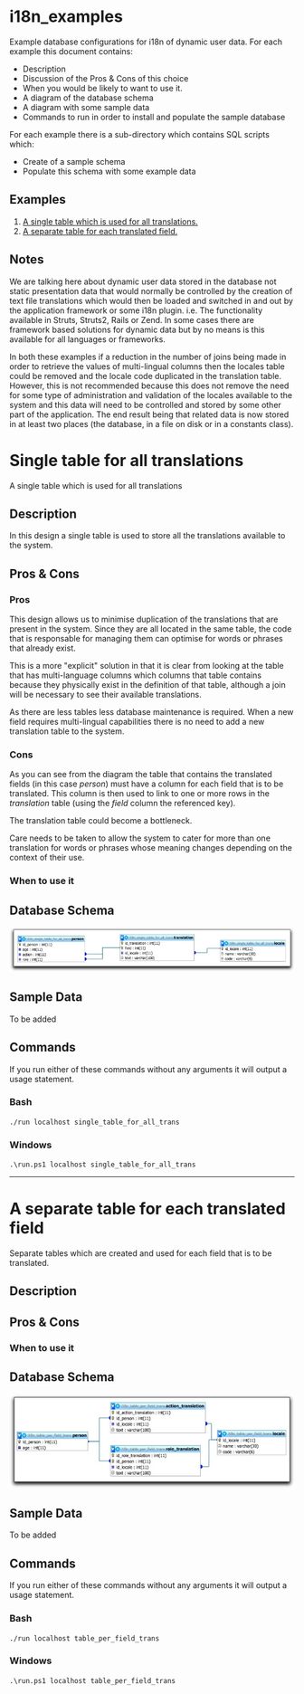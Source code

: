 # i18n_examples 
Example database configurations for i18n of dynamic user data.
For each example this document contains:
* Description
* Discussion of the Pros <span class="amp">&amp;</span> Cons of this choice 
* When you would be likely to want to use it. 
* A diagram of the database schema
* A diagram with some sample data 
* Commands to run in order to install and populate the sample database

For each example there is a sub-directory which contains SQL scripts which:
* Create of a sample schema
* Populate this schema with some example data

## Examples
1. [A single table which is used for all translations.](#single)
2. [A separate table for each translated field.](#separate)

## Notes
We are talking here about dynamic user data stored in the database not static presentation data that would normally be controlled by the creation of text file translations which would then be loaded and switched in and out by the application framework or some i18n plugin.  i.e. The functionality available in Struts, Struts2, Rails or Zend.  In some cases there are framework based solutions for dynamic data but by no means is this available for all languages or frameworks.

In both these examples if a reduction in the number of joins being made in order to retrieve the values of multi-lingual columns then the locales table could be removed and the locale code duplicated in the translation table.  However, this is not recommended because this does not remove the need for some type of administration and validation of the locales available to the system and this data will need to be controlled and stored by some other part of the application.  The end result being that related data is now stored in at least two places (the database, in a file on disk or in a constants class).

<h1 id="single">Single table for all translations</h1>
A single table which is used for all translations

<h2 id="single-desc">Description</h2>
In this design a single table is used to store all the translations available to the system.  

<h2 id="single-pros-cons">Pros <span class="amp">&amp;</span> Cons</h2>

### Pros
This design allows us to minimise duplication of the translations that are present in the system. Since they are all located in the same table, the code that is responsable for managing them can optimise for words or phrases that already exist.  

This is a more \"explicit\" solution in that it is clear from looking at the table that has multi-language columns which columns that table contains because they physically exist in the definition of that table, although a join will be necessary to see their available translations.

As there are less tables less database maintenance is required.  When a new field requires multi-lingual capabilities there is no need to add a new translation table to the system. 

### Cons
As you can see from the diagram the table that contains the translated fields (in this case *person*) must have a column for each field that is to be translated.  This column is then used to link to one or more rows in the *translation* table (using the *field* column the referenced key).

The translation table could become a bottleneck.

Care needs to be taken to allow the system to cater for more than one translation for words or phrases whose meaning changes depending on the context of their use.

### When to use it

<h2 id="single-schema">Database Schema</h2>

![Single Table for all Translations](./single_table_for_all_trans/single_table_for_all_trans.jpg "Single Table for all Translations")

<h2 id="single-data">Sample Data</h2>

To be added

<h2 id="single-command">Commands</h2>
If you run either of these commands without any arguments it will output a usage statement. 

### Bash
    
    ./run localhost single_table_for_all_trans

### Windows
    
    .\run.ps1 localhost single_table_for_all_trans

- - -

<h1 id="separate">A separate table for each translated field</h1>
Separate tables which are created and used for each field that is to be translated.

<h2 id="separate-desc">Description</h2>

<h2 id="separate-pros-cons">Pros <span class="amp">&amp;</span> Cons</h2>

### When to use it

<h2 id="separate-schema">Database Schema</h2>

![Table per field Translations](./table_per_field_trans/table_per_field_trans.jpg "A Table of Translations for every Field")

<h2 id="separate-data">Sample Data</h2>

To be added

<h2 id="separate-command">Commands</h2>
If you run either of these commands without any arguments it will output a usage statement. 

### Bash

    ./run localhost table_per_field_trans

### Windows

    .\run.ps1 localhost table_per_field_trans
